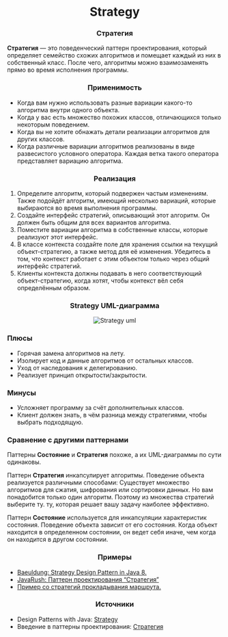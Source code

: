 <h1 align="center">
   Strategy
</h1>
<h3 align="center">
   Стратегия
</h3>

**Стратегия** — это поведенческий паттерн проектирования, который определяет семейство схожих алгоритмов и помещает
каждый
из них в собственный класс. После чего, алгоритмы можно взаимозаменять прямо во время исполнения программы.

<h3 align="center">
   Применимость
</h3>

- Когда вам нужно использовать разные вариации какого-то алгоритма внутри одного объекта.
- Когда у вас есть множество похожих классов, отличающихся только некоторым поведением.
- Когда вы не хотите обнажать детали реализации алгоритмов для других классов.
- Когда различные вариации алгоритмов реализованы в виде развесистого условного оператора. Каждая ветка такого оператора
  представляет вариацию алгоритма.

<h3 align="center">
   Реализация
</h3>

1. Определите алгоритм, который подвержен частым изменениям. Также подойдёт алгоритм, имеющий несколько вариаций,
   которые выбираются во время выполнения программы.
2. Создайте интерфейс стратегий, описывающий этот алгоритм. Он должен быть общим для всех вариантов алгоритма.
3. Поместите вариации алгоритма в собственные классы, которые реализуют этот интерфейс.
4. В классе контекста создайте поле для хранения ссылки на текущий объект-стратегию, а также метод для её изменения.
   Убедитесь в том, что контекст работает с этим объектом только через общий интерфейс стратегий.
5. Клиенты контекста должны подавать в него соответствующий объект-стратегию, когда хотят, чтобы контекст вёл себя
   определённым образом.

<h3 align="center">
   Strategy UML-диаграмма
</h3>

<p align="center">
   <img src=https://github.com/evilpeopletyranny/JavaDesignPatterns/blob/main/src/patterns/behavior/strategy/diagram.png alt="Strategy uml">
</p>

<h3>Плюсы</h3>

- Горячая замена алгоритмов на лету.
- Изолирует код и данные алгоритмов от остальных классов.
- Уход от наследования к делегированию.
- Реализует принцип открытости/закрытости.

<h3>Минусы</h3>

- Усложняет программу за счёт дополнительных классов.
- Клиент должен знать, в чём разница между стратегиями, чтобы выбрать подходящую.

<h3>
    Сравнение с другими паттернами
</h3>

Паттерны **Состояние** и **Стратегия** похоже, а их UML-диаграммы по сути одинаковы.

Паттерн **Стратегия** инкапсулирует алгоритмы. Поведение объекта реализуется
различными способами: Существует множество алгоритмов для сжатия, шифрования или сортировки данных. Но
вам понадобится только один алгоритм. Поэтому из множества стратегий выберите ту.
ту, которая решает вашу задачу наиболее эффективно.

Паттерн **Состояние** используется для инкапсуляции характеристик состояния. Поведение объекта
зависит от его состояния. Когда объект находится в определенном состоянии, он ведет себя иначе, чем
когда он находится в другом состоянии.

<h3 align="center">
   Примеры
</h3>

- [Baeuldung: Strategy Design Pattern in Java 8.](https://www.baeldung.com/java-strategy-pattern)
- [JavaRush: Паттерн проектирования “Стратегия”](https://javarush.com/groups/posts/2271-pattern-proektirovanija-strategija)
- [Пример со стратегий прокладывания маршрута.](https://github.com/evilpeopletyranny/JavaDesignPatterns/blob/main/src/patterns/behavior/strategy/code/)

<h3 align="center">
   Источники
</h3>

- Design Patterns with
  Java: [Strategy](https://github.com/evilpeopletyranny/JavaDesignPatterns/blob/main/src/patterns/behavior/strategy/books/Olaf%20Musch%20EN.pdf)
- Введение в паттерны
  проектирования: [Стратегия](https://github.com/evilpeopletyranny/JavaDesignPatterns/blob/main/src/patterns/state/strategy/books/Alexander%20Shvets%20RU.pdf) 